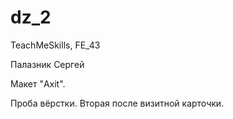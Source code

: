 # dz_2

TeachMeSkills, FE_43

Палазник Сергей

Макет "Axit".

Проба вёрстки. Вторая после визитной карточки.
